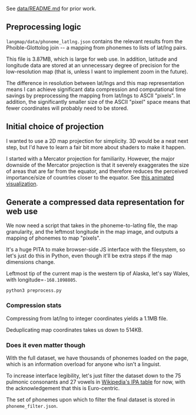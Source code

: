 See [data/README.md](data/README.md) for prior work.

## Preprocessing logic

`langmap/data/phoneme_latlng.json` contains the relevant results from the 
Phoible-Glottolog join -- a mapping from phonemes to lists of lat/lng pairs.

This file is 3.87MB, which is large for web use. In addition, latitude and 
longitude data are stored at an unnecessary degree of precision for the
low-resolution map (that is, unless I want to implement zoom in the future).

The difference in resolution between lat/lngs and this map representation 
means I can achieve significant data compression and computational time 
savings by preprocessing the mapping from lat/lngs to ASCII "pixels". In 
addition, the significantly smaller size of the ASCII "pixel" space means that 
fewer coordinates will probably need to be stored.

## Initial choice of projection

I wanted to use a 2D map projection for simplicity. 3D would be a neat next 
step, but I'd have to learn a fair bit more about shaders to make it happen.

I started with a Mercator projection for familiarity. However, the major 
downside of the Mercator projection is that it severely exaggerates the size 
of areas that are far from the equator, and therefore reduces the perceived 
importance/size of countries closer to the equator. 
See [this animated visualization](https://en.wikipedia.org/wiki/Mercator_projection#/media/File:Worlds_animate.gif).

## Generate a compressed data representation for web use

We now need a script that takes in the phoneme-to-latlng file, the map 
granularity, and the leftmost longitude in the map image, and outputs a 
mapping of phonemes to map "pixels".

It's a huge PITA to make browser-side JS interface with the filesystem, so 
let's just do this in Python, even though it'll be extra steps if the map 
dimensions change.

Leftmost tip of the current map is the western tip of Alaska, let's say Wales,
with longitude=`-168.1098805`.

```
python3 preprocess.py
```

### Compression stats

Compressing from lat/lng to integer coordinates yields a 1.1MB file. 

Deduplicating map coordinates takes us down to 514KB.

### Does it even matter though

With the full dataset, we have thousands of phonemes loaded on the page, which 
is an information overload for anyone who isn't a linguist.

To increase interface legibility, let's just filter the dataset down to the 75 
pulmonic consonants and 27 vowels in [Wikipedia's IPA table](https://en.wikipedia.org/wiki/International_Phonetic_Alphabet) for now, with the acknowledgement that this is Euro-centric.

The set of phonemes upon which to filter the final dataset is stored in `phoneme_filter.json`.
